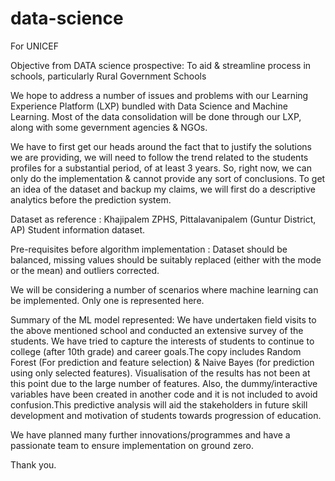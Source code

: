 # data-science
For UNICEF

Objective from DATA science prospective: To aid & streamline process in schools, particularly Rural Government Schools

We hope to address a number of issues and problems with our Learning Experience Platform (LXP) bundled with Data Science and Machine Learning. Most of the data consolidation will be done through our LXP, along with some gevernment agencies & NGOs.

We have to first get our heads around the fact that to justify the solutions we are providing, we will need to follow the trend related to the students profiles for a substantial period, of at least 3 years. So, right now, we can only do the implementation & cannot provide any sort of conclusions. To get an idea of the dataset and backup my claims, we will first do a descriptive analytics before the prediction system.

Dataset as reference : Khajipalem ZPHS, Pittalavanipalem (Guntur District, AP) Student information dataset. 

Pre-requisites before algorithm implementation : Dataset should be balanced, missing values should be suitably replaced (either with the mode or the mean) and outliers corrected.

We will be considering a number of scenarios where machine learning can be implemented. Only one is represented here.

Summary of the ML model represented: We have undertaken field visits to the above mentioned school and conducted an extensive survey of the students. We have tried to capture the interests of students to continue to college (after 10th grade) and career goals.The copy includes Random Forest (For prediction and feature selection) & Naive Bayes (for prediction using only selected features). Visualisation of the results has not been at this point due to the large number of features. Also, the dummy/interactive variables have been created in another code and it is not included to avoid confusion.This predictive analysis will aid the stakeholders in future skill development and motivation of students towards progression of education.

We have planned many further innovations/programmes and have a passionate team to ensure implementation on ground zero.

Thank you.
